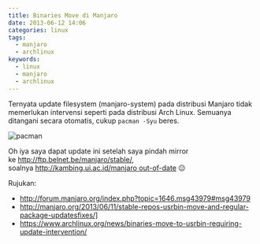 ```yaml
---
title: Binaries Move di Manjaro
date: 2013-06-12 14:06
categories: linux
tags:
  - manjaro
  - archlinux
keywords:
  - linux
  - manjaro
  - archlinux
---
```


Ternyata update filesystem (manjaro-system) pada distribusi Manjaro tidak memerlukan intervensi seperti pada distribusi Arch Linux. Semuanya ditangani secara otomatis, cukup `pacman -Syu` beres. <!-- more -->

![pacman](snapshot17.png)

Oh iya saya dapat update ini setelah saya pindah mirror ke http://ftp.belnet.be/manjaro/stable/, soalnya http://kambing.ui.ac.id/manjaro out-of-date 😐

Rujukan:
- http://forum.manjaro.org/index.php?topic=1646.msg43979#msg43979
- http://manjaro.org/2013/06/11/stable-repos-usrbin-move-and-regular-package-updatesfixes/]
- https://www.archlinux.org/news/binaries-move-to-usrbin-requiring-update-intervention/

